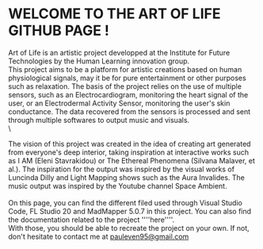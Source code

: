 # WELCOME TO THE ART OF LIFE GITHUB PAGE !

Art of Life is an artistic project developped at the Institute for Future Technologies by the Human Learning innovation group. \
This project aims to be a platform for artistic creations based on human physiological signals, may it be for pure entertainment or other purposes such as relaxation.
The basis of the project relies on the use of multiple sensors, such as an Electrocardiogram, monitoring the heart signal of the user, or an Electrodermal Activity Sensor, monitoring the user's skin conductance. The data recovered from the sensors is processed and sent through multiple softwares to output music and visuals.
\
\

The vision of this project was created in the idea of creating art generated from everyone's deep interior, taking inspiration at interactive works such as I AM (Eleni Stavrakidou) or The Ethereal Phenomena (Silvana Malaver, et al.). The inspiration for the output was inspired by the visual works of Luncinda Dilly and Light Mapping shows such as the Aura Invalides. The music output was inspired by the Youtube channel Space Ambient.
\
\
On this page, you can find the different filed used through Visual Studio Code, FL Studio 20 and MadMapper 5.0.7 in this project. You can also find the documentation related to the project ''''here''''.\
With those, you should be able to recreate the project on your own. If not, don't hesitate to contact me at pauleven95@gmail.com
